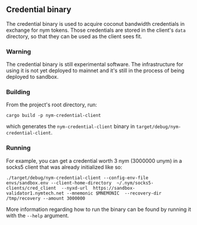 <!--
Copyright 2023 - Nym Technologies SA <contact@nymtech.net>
SPDX-License-Identifier: Apache-2.0
-->

## Credential binary

The credential binary is used to acquire coconut bandwidth credentials in exchange for nym tokens. Those credentials are stored in the client's `data` directory, so that they can be used as the client sees fit.

### Warning

The credential binary is still experimental software. The infrastructure for using it is not yet deployed to mainnet and it's still in the process of being deployed to sandbox.

### Building

From the project's root directory, run:
```
cargo build -p nym-credential-client
```
which generates the `nym-credential-client` binary in `target/debug/nym-credential-client`.


### Running

For example, you can get a credential worth 3 nym (3000000 unym) in a socks5 client that was already initialized like so:

```
./target/debug/nym-credential-client --config-env-file envs/sandbox.env --client-home-directory  ~/.nym/socks5-clients/cred_client  --nyxd-url  https://sandbox-validator1.nymtech.net --mnemonic $MNEMONIC  --recovery-dir /tmp/recovery --amount 3000000
```

More information regarding how to run the binary can be found by running it with the `--help` argument.

